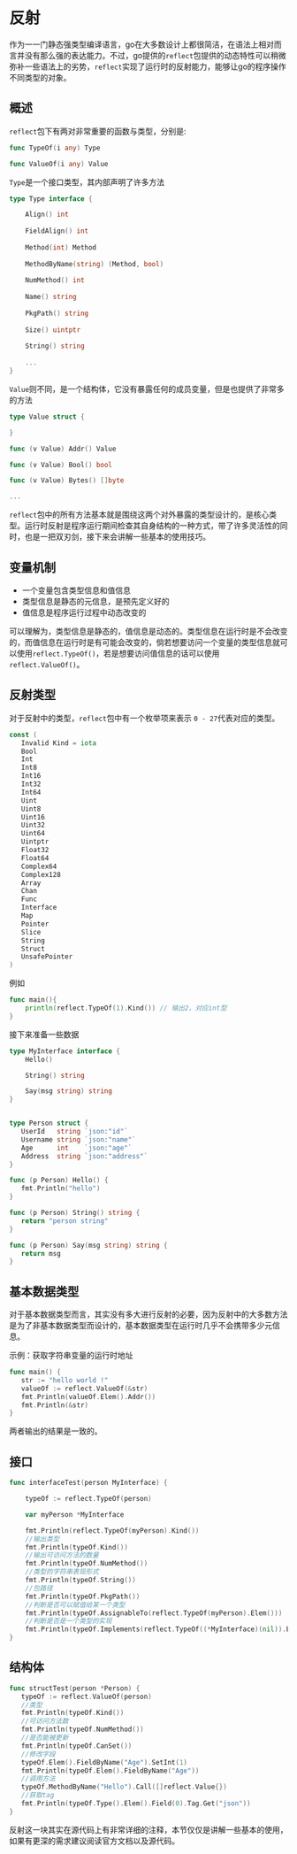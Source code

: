 

# 反射

作为一一门静态强类型编译语言，go在大多数设计上都很简洁，在语法上相对而言并没有那么强的表达能力。不过，go提供的`reflect`包提供的动态特性可以稍微弥补一些语法上的劣势，`reflect`实现了运行时的反射能力，能够让go的程序操作不同类型的对象。





## 概述

`reflect`包下有两对非常重要的函数与类型，分别是:

```go
func TypeOf(i any) Type

func ValueOf(i any) Value
```

`Type`是一个接口类型，其内部声明了许多方法

```go
type Type interface {

	Align() int
	
	FieldAlign() int
	
	Method(int) Method
	
	MethodByName(string) (Method, bool)
	
	NumMethod() int
	
	Name() string
	
	PkgPath() string
	
	Size() uintptr
	
	String() string
	
	...
}
```

`Value`则不同，是一个结构体，它没有暴露任何的成员变量，但是也提供了非常多的方法

```go
type Value struct {

}

func (v Value) Addr() Value

func (v Value) Bool() bool

func (v Value) Bytes() []byte

...
```

`reflect`包中的所有方法基本就是围绕这两个对外暴露的类型设计的，是核心类型。运行时反射是程序运行期间检查其自身结构的一种方式，带了许多灵活性的同时，也是一把双刃剑，接下来会讲解一些基本的使用技巧。



## 变量机制

- 一个变量包含类型信息和值信息
- 类型信息是静态的元信息，是预先定义好的
- 值信息是程序运行过程中动态改变的

可以理解为，类型信息是静态的，值信息是动态的。类型信息在运行时是不会改变的，而值信息在运行时是有可能会改变的，倘若想要访问一个变量的类型信息就可以使用`reflect.TypeOf()`，若是想要访问值信息的话可以使用`reflect.ValueOf()`。



## 反射类型

对于反射中的类型，`reflect`包中有一个枚举项来表示 `0 - 27`代表对应的类型。

```go
const (
   Invalid Kind = iota
   Bool
   Int
   Int8
   Int16
   Int32
   Int64
   Uint
   Uint8
   Uint16
   Uint32
   Uint64
   Uintptr
   Float32
   Float64
   Complex64
   Complex128
   Array
   Chan
   Func
   Interface
   Map
   Pointer
   Slice
   String
   Struct
   UnsafePointer
)
```

例如

```go
func main(){
	println(reflect.TypeOf(1).Kind()) // 输出2，对应int型
}
```



接下来准备一些数据

```go
type MyInterface interface {
	Hello()

	String() string

	Say(msg string) string
}


type Person struct {
   UserId   string `json:"id"`
   Username string `json:"name"`
   Age      int    `json:"age"`
   Address  string `json:"address"`
}

func (p Person) Hello() {
   fmt.Println("hello")
}

func (p Person) String() string {
   return "person string"
}

func (p Person) Say(msg string) string {
   return msg
}
```



## 基本数据类型

对于基本数据类型而言，其实没有多大进行反射的必要，因为反射中的大多数方法是为了非基本数据类型而设计的，基本数据类型在运行时几乎不会携带多少元信息。

示例：获取字符串变量的运行时地址 

```go
func main() {
   str := "hello world !"
   valueOf := reflect.ValueOf(&str)
   fmt.Println(valueOf.Elem().Addr())
   fmt.Println(&str)
}
```

两者输出的结果是一致的。



## 接口

```go
func interfaceTest(person MyInterface) {

	typeOf := reflect.TypeOf(person)

	var myPerson *MyInterface

	fmt.Println(reflect.TypeOf(myPerson).Kind())
	//输出类型
	fmt.Println(typeOf.Kind())
	//输出可访问方法的数量
	fmt.Println(typeOf.NumMethod())
	//类型的字符串表现形式
	fmt.Println(typeOf.String())
	//包路径
	fmt.Println(typeOf.PkgPath())
	//判断是否可以赋值给某一个类型
	fmt.Println(typeOf.AssignableTo(reflect.TypeOf(myPerson).Elem()))
	//判断是否是一个类型的实现
	fmt.Println(typeOf.Implements(reflect.TypeOf((*MyInterface)(nil)).Elem()))
}
```



## 结构体

```go
func structTest(person *Person) {
   typeOf := reflect.ValueOf(person)
   //类型
   fmt.Println(typeOf.Kind())
   //可访问方法数
   fmt.Println(typeOf.NumMethod())
   //是否能被更新
   fmt.Println(typeOf.CanSet())
   //修改字段
   typeOf.Elem().FieldByName("Age").SetInt(1)
   fmt.Println(typeOf.Elem().FieldByName("Age"))
   //调用方法
   typeOf.MethodByName("Hello").Call([]reflect.Value{})
   //获取tag
   fmt.Println(typeOf.Type().Elem().Field(0).Tag.Get("json"))
}
```



反射这一块其实在源代码上有非常详细的注释，本节仅仅是讲解一些基本的使用，如果有更深的需求建议阅读官方文档以及源代码。
